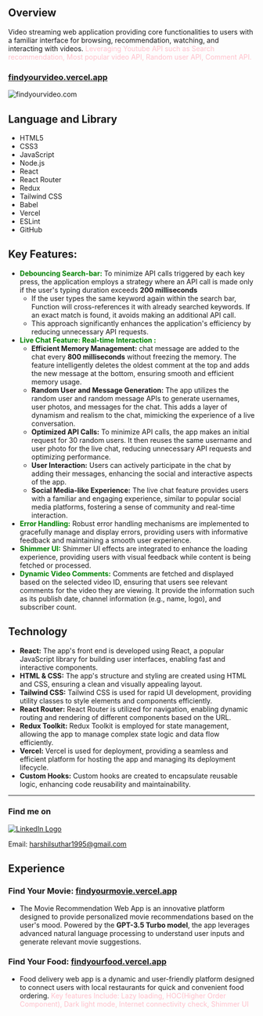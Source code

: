 ## Overview

Video streaming web application providing core functionalities to users with a familiar interface for browsing, recommendation, watching, and interacting with videos.<font color="pink"> Leveraging Youtube API such as Search recommendation, Most popular video API, Random user API, Comment API.</font>

### **[findyourvideo.vercel.app](https://findyourvideo.vercel.app/)**

![findyourvideo.com](/video-streaming-app/src/utils/Asset/findyourvideo.png)

## Language and Library

- HTML5
- CSS3
- JavaScript
- Node.js
- React
- React Router
- Redux
- Tailwind CSS
- Babel
- Vercel
- ESLint
- GitHub

## **Key Features:**

- <font color="green">**Debouncing Search-bar:**</font> To minimize API calls triggered by each key press, the application employs a strategy where an API call is made only if the user's typing duration exceeds **200 milliseconds**
  - If the user types the same keyword again within the search bar, Function will cross-references it with already searched keywords. If an exact match is found, it avoids making an additional API call.
  - This approach significantly enhances the application's efficiency by reducing unnecessary API requests.
- <font color="green">**Live Chat Feature: Real-time Interaction :**</font>
  - **Efficient Memory Management:** chat message are added to the chat every **800 milliseconds** without freezing the memory. The feature intelligently deletes the oldest comment at the top and adds the new message at the bottom, ensuring smooth and efficient memory usage.
  - **Random User and Message Generation:** The app utilizes the random user and random message APIs to generate usernames, user photos, and messages for the chat. This adds a layer of dynamism and realism to the chat, mimicking the experience of a live conversation.
  - **Optimized API Calls:** To minimize API calls, the app makes an initial request for 30 random users. It then reuses the same username and user photo for the live chat, reducing unnecessary API requests and optimizing performance.
  - **User Interaction:** Users can actively participate in the chat by adding their messages, enhancing the social and interactive aspects of the app.
  - **Social Media-like Experience:** The live chat feature provides users with a familiar and engaging experience, similar to popular social media platforms, fostering a sense of community and real-time interaction.
- <font color="green"> **Error Handling:** </font> Robust error handling mechanisms are implemented to gracefully manage and display errors, providing users with informative feedback and maintaining a smooth user experience.
- <font color="green">**Shimmer UI:** </font> Shimmer UI effects are integrated to enhance the loading experience, providing users with visual feedback while content is being fetched or processed.
- <font color="green"> **Dynamic Video Comments:** </font> Comments are fetched and displayed based on the selected video ID, ensuring that users see relevant comments for the video they are viewing. It provide the information such as its publish date, channel information (e.g., name, logo), and subscriber count.

## Technology

- **React:** The app's front end is developed using React, a popular JavaScript library for building user interfaces, enabling fast and interactive components.
- **HTML & CSS:** The app's structure and styling are created using HTML and CSS, ensuring a clean and visually appealing layout.
- **Tailwind CSS:** Tailwind CSS is used for rapid UI development, providing utility classes to style elements and components efficiently.
- **React Router:** React Router is utilized for navigation, enabling dynamic routing and rendering of different components based on the URL.
- **Redux Toolkit:** Redux Toolkit is employed for state management, allowing the app to manage complex state logic and data flow efficiently.
- **Vercel:** Vercel is used for deployment, providing a seamless and efficient platform for hosting the app and managing its deployment lifecycle.
- **Custom Hooks:** Custom hooks are created to encapsulate reusable logic, enhancing code reusability and maintainability.

---

### Find me on

[![LinkedIn Logo](https://upload.wikimedia.org/wikipedia/commons/thumb/c/ca/LinkedIn_logo_initials.png/30px-LinkedIn_logo_initials.png)](https://www.linkedin.com/in/harshil-s-854570248/)

Email: harshilsuthar1995@gmail.com

## **Experience**

### Find Your Movie: [findyourmovie.vercel.app](https://findyourmovie.vercel.app)

- The Movie Recommendation Web App is an innovative platform designed to provide personalized movie recommendations based on the user's mood. Powered by the **GPT-3.5 Turbo model**, the app leverages advanced natural language processing to understand user inputs and generate relevant movie suggestions.

### Find Your Food: [findyourfood.vercel.app](https://findyourfood.vercel.app)

- Food delivery web app is a dynamic and user-friendly
  platform designed to connect users with local restaurants
  for quick and convenient food ordering.
  <font color="pink">
  Key features Include:
  Lazy loading, HOC(Higher Order Component), Dark light
  mode, Internet connectivity check, Shimmer UI</font>
